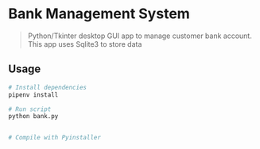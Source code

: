 # Bank Management System

> Python/Tkinter desktop GUI app to manage customer bank account. This app uses Sqlite3 to store data

## Usage

```bash
# Install dependencies
pipenv install

# Run script
python bank.py


# Compile with Pyinstaller

